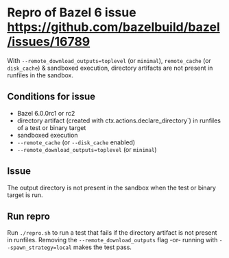 # Repro of Bazel 6 issue https://github.com/bazelbuild/bazel/issues/16789

With `--remote_download_outputs=toplevel` (or `minimal`), `remote_cache` (or `disk_cache`) & sandboxed execution, directory artifacts
are not present in runfiles in the sandbox.
## Conditions for issue

- Bazel 6.0.0rc1 or rc2
- directory artifact (created with  ctx.actions.declare_directory`) in runfiles of a test or binary target
- sandboxed execution
- `--remote_cache` (or `--disk_cache` enabled)
- `--remote_download_outputs=toplevel` (or `minimal`)

## Issue

The output directory is not present in the sandbox when the test or binary target is run.

## Run repro

Run `./repro.sh` to run a test that fails if the directory artifact is not present in runfiles. Removing the `--remote_download_outputs` flag -or- running with `--spawn_strategy=local` makes the test pass.
